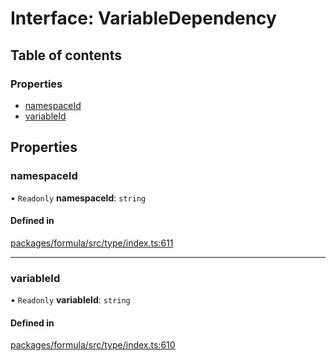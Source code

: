 # Interface: VariableDependency

## Table of contents

### Properties

- [namespaceId](VariableDependency.md#namespaceid)
- [variableId](VariableDependency.md#variableid)

## Properties

### <a id="namespaceid" name="namespaceid"></a> namespaceId

• `Readonly` **namespaceId**: `string`

#### Defined in

[packages/formula/src/type/index.ts:611](https://github.com/mashcard/mashcard/blob/main/packages/formula/src/type/index.ts#L611)

---

### <a id="variableid" name="variableid"></a> variableId

• `Readonly` **variableId**: `string`

#### Defined in

[packages/formula/src/type/index.ts:610](https://github.com/mashcard/mashcard/blob/main/packages/formula/src/type/index.ts#L610)
